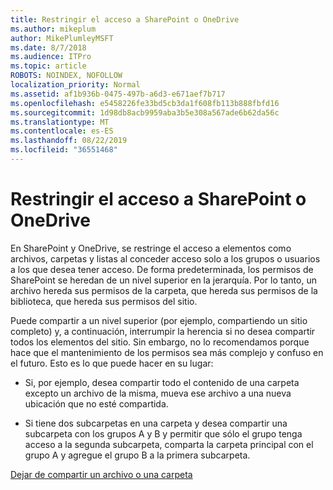 ```yaml
---
title: Restringir el acceso a SharePoint o OneDrive
ms.author: mikeplum
author: MikePlumleyMSFT
ms.date: 8/7/2018
ms.audience: ITPro
ms.topic: article
ROBOTS: NOINDEX, NOFOLLOW
localization_priority: Normal
ms.assetid: af1b936b-0475-497b-a6d3-e671aef7b717
ms.openlocfilehash: e5458226fe33bd5cb3da1f608fb113b888fbfd16
ms.sourcegitcommit: 1d98db8acb9959aba3b5e308a567ade6b62da56c
ms.translationtype: MT
ms.contentlocale: es-ES
ms.lasthandoff: 08/22/2019
ms.locfileid: "36551468"
---
```

# <a name="restrict-access-in-sharepoint-or-onedrive"></a>Restringir el acceso a SharePoint o OneDrive

En SharePoint y OneDrive, se restringe el acceso a elementos como archivos, carpetas y listas al conceder acceso solo a los grupos o usuarios a los que desea tener acceso. De forma predeterminada, los permisos de SharePoint se heredan de un nivel superior en la jerarquía. Por lo tanto, un archivo hereda sus permisos de la carpeta, que hereda sus permisos de la biblioteca, que hereda sus permisos del sitio.
  
Puede compartir a un nivel superior (por ejemplo, compartiendo un sitio completo) y, a continuación, interrumpir la herencia si no desea compartir todos los elementos del sitio. Sin embargo, no lo recomendamos porque hace que el mantenimiento de los permisos sea más complejo y confuso en el futuro. Esto es lo que puede hacer en su lugar:
  
- Si, por ejemplo, desea compartir todo el contenido de una carpeta excepto un archivo de la misma, mueva ese archivo a una nueva ubicación que no esté compartida.
    
- Si tiene dos subcarpetas en una carpeta y desea compartir una subcarpeta con los grupos A y B y permitir que sólo el grupo tenga acceso a la segunda subcarpeta, comparta la carpeta principal con el grupo A y agregue el grupo B a la primera subcarpeta.
    
[Dejar de compartir un archivo o una carpeta](https://go.microsoft.com/fwlink/?linkid=2008861)
  

